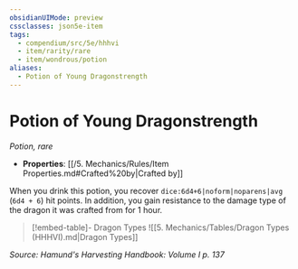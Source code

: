 ```yaml
---
obsidianUIMode: preview
cssclasses: json5e-item
tags:
  - compendium/src/5e/hhhvi
  - item/rarity/rare
  - item/wondrous/potion
aliases:
  - Potion of Young Dragonstrength
---
```

# Potion of Young Dragonstrength
*Potion, rare*  

- **Properties**: [[/5. Mechanics/Rules/Item Properties.md#Crafted%20by\|Crafted by]]

When you drink this potion, you recover `dice:6d4+6|noform|noparens|avg` (`6d4 + 6`) hit points. In addition, you gain resistance to the damage type of the dragon it was crafted from for 1 hour.

> [!embed-table]- Dragon Types
> ![[5. Mechanics/Tables/Dragon Types (HHHVI).md\|Dragon Types]]

*Source: Hamund's Harvesting Handbook: Volume I p. 137*
